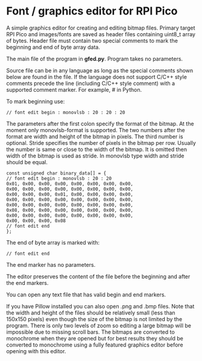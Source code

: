 # Font / graphics editor for RPI Pico
A simple graphics editor for creating and editing bitmap files. 
Primary target RPI Pico and images/fonts are saved as header files 
containing uint8_t array of bytes. Header file must contain two 
special comments to mark the beginning and end of byte array data.

The main file of the program in __gfed.py__. Program takes no parameters.

Source file can be in any language as long as the special comments shown below are found in the file. 
If the language does not support C/C++ style comments precede the line (including C/C++ style comment) 
with a supported comment marker. For example, # in Python. 

To mark beginning use:

    // font edit begin : monovlsb : 20 : 20 : 20 

The parameters after the first colon specify the format of the bitmap. At the moment only monovlsb-format 
is supported. The two numbers after the format are width and height of the bitmap in pixels. The third 
number is optional. Stride specifies the number of pixels in the bitmap per row. Usually the number is 
same or close to the width of the bitmap. It is omitted then width of the bitmap is used as stride. 
In monovlsb type width and stride should be equal.


    const unsigned char binary_data[] = {
    // font edit begin : monovlsb : 20 : 20
    0x01, 0x00, 0x00, 0x00, 0x00, 0x00, 0x00, 0x00, 
    0x00, 0x00, 0x00, 0x00, 0x00, 0x00, 0x00, 0x00, 
    0x00, 0x00, 0x00, 0x01, 0x00, 0x00, 0x00, 0x00, 
    0x00, 0x00, 0x00, 0x00, 0x00, 0x00, 0x00, 0x00, 
    0x00, 0x00, 0x00, 0x00, 0x00, 0x00, 0x00, 0x00, 
    0x08, 0x00, 0x00, 0x00, 0x00, 0x00, 0x00, 0x00, 
    0x00, 0x00, 0x00, 0x00, 0x00, 0x00, 0x00, 0x00, 
    0x00, 0x00, 0x00, 0x08
    // font edit end
    };


The end of byte array is marked with:

    // font edit end

The end marker has no parameters.

The editor preserves the content of the file before the beginning 
and after the end markers.

You can open any text file that has valid begin and end markers.

If you have Pillow installed you can also open .png and .bmp files. 
Note that the width and height of the files should be relatively small 
(less than 150x150 pixels) even though the size of the bitmap is not 
limited by the program. There is only two levels of zoom so editing 
a large bitmap will be impossible due to missing scroll bars. 
The bitmaps are converted to monochrome when they are opened but for 
best results they should be converted to monochrome using a fully featured 
graphics editor before opening with this editor.